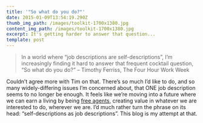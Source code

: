 ```yaml
---
title: '"So what do you do?"'
date: 2015-01-09T13:54:19.290Z
thumb_img_path: /images/toolkit-1700x1380.jpg
content_img_path: /images/toolkit-1700x1380.jpg
excerpt: It's getting harder to answer that question...
template: post
---
```

> In a world where “job descriptions are self-descriptions”, I’m increasingly finding it hard to answer that frequent cocktail question, “So what do you do?” – Timothy Ferriss, The Four Hour Work Week

Couldn’t agree more with Tim on that. There’s so much I’d like to do, and so many widely-differing issues I’m concerned about, that ONE job description seems to no longer be enough. It feels like we’re moving into a future where we can earn a living by being [free agents](http://www.amazon.com/Free-Agent-Nation-Working-Yourself/dp/0446678791 "Free Agent Nation by Daniel Pink"), creating value in whatever we are interested to do, wherever we are. I’d much rather turn the phrase on its head: “self-descriptions as job descriptions”. This blog is my attempt at that.
